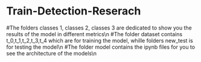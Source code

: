 # Train-Detection-Reserach

#The folders classes 1, classes 2, classes 3 are dedicated to show you the results of the model in different metrics\n
#The folder dataset contains t_0,t_1,t_2,t_3,t_4 which are for training the model, whille folders new_test is for testing the model\n
#The folder model contains the ipynb files for you to see the architecture of the models\n
